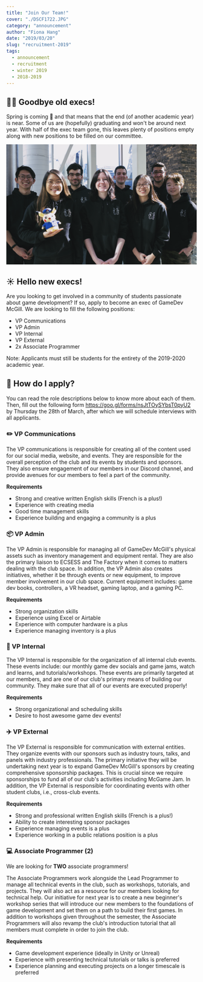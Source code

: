 ```yaml
---
title: "Join Our Team!"
cover: "./DSCF1722.JPG"
category: "announcement"
author: "Fiona Hang"
date: "2019/03/20"
slug: "recruitment-2019"
tags:
  - announcement
  - recruitment
  - winter 2019
  - 2018-2019
---
```


## 👩‍🎓 Goodbye old execs!

Spring is coming 🌷 and that means that the end (of another academic year) is near. Some of us are (hopefully) graduating and won't be around next year. With half of the exec team gone, this leaves plenty of positions empty along with new positions to be filled on our committee.

![](execs.png)

## ☀️ Hello new execs!

Are you looking to get involved in a community of students passionate about game development? If so, apply to become an exec of GameDev McGill. We are looking to fill the following positions:

- VP Communications
- VP Admin
- VP Internal
- VP External
- 2x Associate Programmer

Note: Applicants must still be students for the entirety of the 2019-2020 academic year.

## 🧐 How do I apply?

You can read the role descriptions below to know more about each of them. Then, fill out the following form https://goo.gl/forms/nsJtTOySYbsT0pyU2 by Thursday the 28th of March, after which we will schedule interviews with all applicants.

### ✏️ VP Communications

The VP communications is responsible for creating all of the content used for our social media, website, and events. They are responsible for the overall perception of the club and its events by students and sponsors. They also ensure engagement of our members in our Discord channel, and provide avenues for our members to feel a part of the community.

**Requirements**

- Strong and creative written English skills (French is a plus!)
- Experience with creating media
- Good time management skills
- Experience building and engaging a community is a plus

### 📦 VP Admin

The VP Admin is responsible for managing all of GameDev McGill's physical assets such as inventory management and equipment rental. They are also the primary liaison to ECSESS and The Factory when it comes to matters dealing with the club space. In addition, the VP Admin also creates initiatives, whether it be through events or new equipment, to improve member involvement in our club space. Current equipment includes: game dev books, controllers, a VR headset, gaming laptop, and a gaming PC.

**Requirements**

- Strong organization skills
- Experience using Excel or Airtable
- Experience with computer hardware is a plus
- Experience managing inventory is a plus

### 🎉 VP Internal

The VP Internal is responsible for the organization of all internal club events. These events include: our monthly game dev socials and game jams, watch and learns, and tutorials/workshops. These events are primarily targeted at our members, and are one of our club's primary means of building our community. They make sure that all of our events are executed properly!

**Requirements**

- Strong organizational and scheduling skills
- Desire to host awesome game dev events!

### ✈️ VP External

The VP External is responsible for communication with external entities. They organize events with our sponsors such as industry tours, talks, and panels with industry professionals. The primary initiative they will be undertaking next year is to expand GameDev McGill's sponsors by creating comprehensive sponsorship packages. This is crucial since we require sponsorships to fund all of our club's activities including McGame Jam. In addition, the VP External is responsible for coordinating events with other student clubs, i.e., cross-club events.

**Requirements**

- Strong and professional written English skills (French is a plus!)
- Ability to create interesting sponsor packages
- Experience managing events is a plus
- Experience working in a public relations position is a plus

### 💻 Associate Programmer (2)

We are looking for **TWO** associate programmers!

The Associate Programmers work alongside the Lead Programmer to manage all technical events in the club, such as workshops, tutorials, and projects. They will also act as a resource for our members looking for technical help. Our initiative for next year is to create a new beginner's workshop series that will introduce our new members to the foundations of game development and set them on a path to build their first games. In addition to workshops given throughout the semester, the Associate Programmers will also revamp the club's introduction tutorial that all members must complete in order to join the club.

**Requirements**

- Game development experience (ideally in Unity or Unreal)
- Experience with presenting technical tutorials or talks is preferred
- Experience planning and executing projects on a longer timescale is preferred
